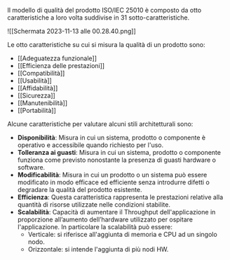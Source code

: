 Il modello di qualità del prodotto ISO/IEC 25010 è composto da otto caratteristiche a loro volta suddivise in 31 sotto-caratteristiche.

![[Schermata 2023-11-13 alle 00.28.40.png]]

Le otto caratteristiche su cui si misura la qualità di un prodotto sono:
- [[Adeguatezza funzionale]]
- [[Efficienza delle prestazioni]]
- [[Compatibilità]]
- [[Usabilità]]
- [[Affidabilità]]
- [[Sicurezza]]
- [[Manutenibilità]]
- [[Portabilità]]

Alcune caratteristiche per valutare alcuni stili architetturali sono:
- **Disponibilità**: Misura in cui un sistema, prodotto o componente è operativo e accessibile quando richiesto per l'uso.
- **Tolleranza ai guasti**: Misura in cui un sistema, prodotto o componente funziona come previsto nonostante la presenza di guasti hardware o software.
- **Modificabilità**: Misura in cui un prodotto o un sistema può essere modificato in modo efficace ed efficiente senza introdurre difetti o degradare la qualità del prodotto esistente.
- **Efficienza**: Questa caratteristica rappresenta le prestazioni relative alla quantità di risorse utilizzate nelle condizioni stabilite.
- **Scalabilità**: Capacità di aumentare il Throughput dell'applicazione in proporzione all’aumento dell’hardware utilizzato per ospitare l'applicazione. In particolare la scalabilità può essere:
	-  Verticale: si riferisce all'aggiunta di memoria e CPU ad un singolo nodo.
	- Orizzontale: si intende l'aggiunta di più nodi HW.


